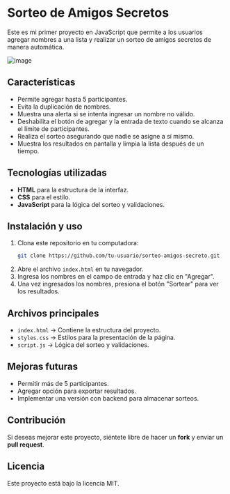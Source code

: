 # Sorteo de Amigos Secretos

Este es mi primer proyecto en JavaScript que permite a los usuarios agregar nombres a una lista y realizar un sorteo de amigos secretos de manera automática.

![image](https://github.com/user-attachments/assets/f906a1e4-1c36-48ba-adac-4b0f05b32d7c)

## Características
- Permite agregar hasta 5 participantes.
- Evita la duplicación de nombres.
- Muestra una alerta si se intenta ingresar un nombre no válido.
- Deshabilita el botón de agregar y la entrada de texto cuando se alcanza el límite de participantes.
- Realiza el sorteo asegurando que nadie se asigne a sí mismo.
- Muestra los resultados en pantalla y limpia la lista después de un tiempo.

## Tecnologías utilizadas
- **HTML** para la estructura de la interfaz.
- **CSS** para el estilo.
- **JavaScript** para la lógica del sorteo y validaciones.

## Instalación y uso
1. Clona este repositorio en tu computadora:
   ```sh
   git clone https://github.com/tu-usuario/sorteo-amigos-secreto.git
   ```
2. Abre el archivo `index.html` en tu navegador.
3. Ingresa los nombres en el campo de entrada y haz clic en "Agregar".
4. Una vez ingresados los nombres, presiona el botón "Sortear" para ver los resultados.

## Archivos principales
- `index.html` → Contiene la estructura del proyecto.
- `styles.css` → Estilos para la presentación de la página.
- `script.js` → Lógica del sorteo y validaciones.

## Mejoras futuras
- Permitir más de 5 participantes.
- Agregar opción para exportar resultados.
- Implementar una versión con backend para almacenar sorteos.

## Contribución
Si deseas mejorar este proyecto, siéntete libre de hacer un **fork** y enviar un **pull request**.

## Licencia
Este proyecto está bajo la licencia MIT.

